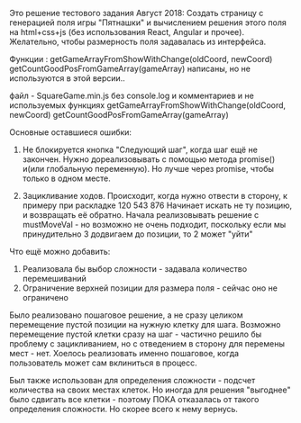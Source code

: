 Это решение тестового задания Август 2018: 
Создать страницу с генерацией поля игры "Пятнашки" и вычислением решения этого поля на html+css+js (без использования React, Angular и прочее).
Желательно, чтобы размерность поля задавалась из интерфейса.

Функции :
getGameArrayFromShowWithChange(oldCoord, newCoord)
getCountGoodPosFromGameArray(gameArray)
написаны, но не используются в этой версии.. 

файл - SquareGame.min.js без console.log  и комментариев и не используемых функциях 
getGameArrayFromShowWithChange(oldCoord, newCoord)
getCountGoodPosFromGameArray(gameArray)

Основные оставшиеся ошибки: 
1. Не блокируется кнопка "Следующий шаг", когда шаг ещё не закончен.
Нужно дореализовывать с помощью метода promise() и(или глобальную переменную). 
Но лучше через promise, чтобы только в одном месте. 

2. Зацикливание ходов. Происходит, когда нужно отвести в сторону, к примеру при раскладке 
 120
 543
 876
Начинает искать не ту позицию, и возвращать её обратно. 
Начала реализовывать решение с mustMoveVal - но возможно не очень подходит, поскольку если мы принудительно 3 додвигаем до позиции, то 2 может "уйти"

Что ещё можно добавить: 
1. Реализовала бы выбор сложности - задавала количество перемешиваний
2. Ограничение верхней позиции для размера поля - сейчас оно не ограничено

Было реализовано пошаговое решение, а не сразу целиком перемещение пустой позиции на нужную клетку для шага. 
Возможно перемещение пустой клетки сразу на шаг - частично решило бы проблему с зацикливанием, но с отведением в сторону для перемены мест - нет. 
Хоелось реализовать именно пошаговое, когда пользователь может сам вклиниться в процесс. 

Был также использован для определения сложности - подсчет количества на своих местах клеток. 
Но иногда для решения "выгоднее" было сдвигать все клетки - поэтому ПОКА отказалась от такого определения сложности. 
Но скорее всего к нему вернусь.  
